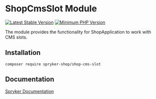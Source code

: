 # ShopCmsSlot Module
[![Latest Stable Version](https://poser.pugx.org/spryker-shop/shop-cms-slot/v/stable.svg)](https://packagist.org/packages/spryker-shop/shop-cms-slot)
[![Minimum PHP Version](https://img.shields.io/badge/php-%3E%3D%208.3-8892BF.svg)](https://php.net/)

The module provides the functionality for ShopApplication to work with CMS slots.

## Installation

```
composer require spryker-shop/shop-cms-slot
```

## Documentation

[Spryker Documentation](https://docs.spryker.com)
